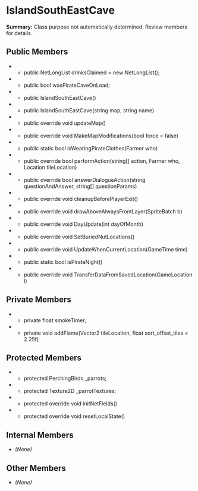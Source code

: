 # IslandSouthEastCave

**Summary:** Class purpose not automatically determined. Review members for details.

## Public Members
- - public NetLongList drinksClaimed = new NetLongList();
- - public bool wasPirateCaveOnLoad;
- - public IslandSouthEastCave()
- - public IslandSouthEastCave(string map, string name)
- - public override void updateMap()
- - public override void MakeMapModifications(bool force = false)
- - public static bool isWearingPirateClothes(Farmer who)
- - public override bool performAction(string[] action, Farmer who, Location tileLocation)
- - public override bool answerDialogueAction(string questionAndAnswer, string[] questionParams)
- - public override void cleanupBeforePlayerExit()
- - public override void drawAboveAlwaysFrontLayer(SpriteBatch b)
- - public override void DayUpdate(int dayOfMonth)
- - public override void SetBuriedNutLocations()
- - public override void UpdateWhenCurrentLocation(GameTime time)
- - public static bool isPirateNight()
- - public override void TransferDataFromSavedLocation(GameLocation l)

## Private Members
- - private float smokeTimer;
- - private void addFlame(Vector2 tileLocation, float sort_offset_tiles = 2.25f)

## Protected Members
- - protected PerchingBirds _parrots;
- - protected Texture2D _parrotTextures;
- - protected override void initNetFields()
- - protected override void resetLocalState()

## Internal Members
- *(None)*

## Other Members
- *(None)*
